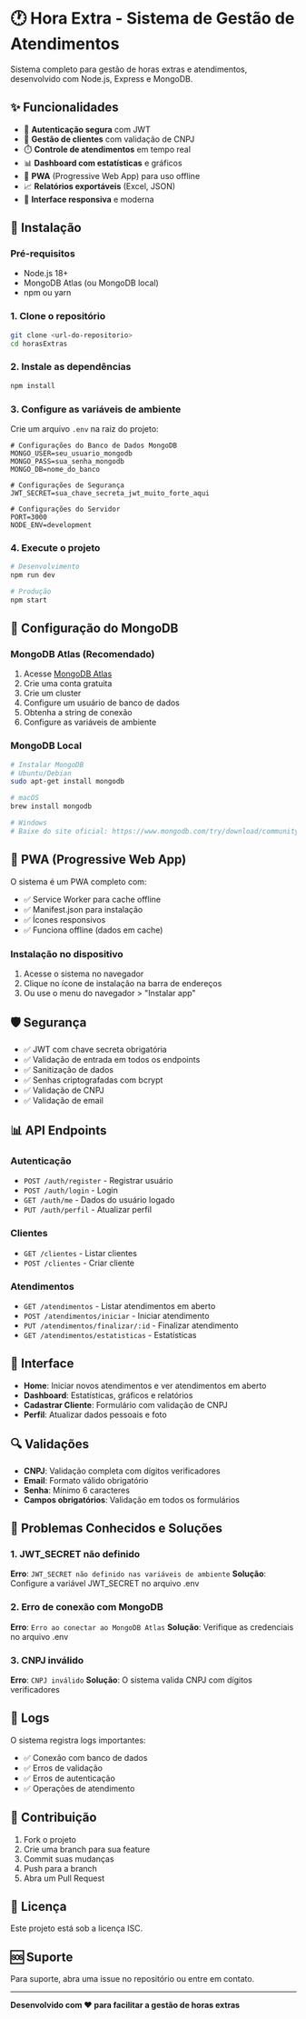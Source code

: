 # 🕐 Hora Extra - Sistema de Gestão de Atendimentos

Sistema completo para gestão de horas extras e atendimentos, desenvolvido com Node.js, Express e MongoDB.

## ✨ Funcionalidades

- 🔐 **Autenticação segura** com JWT
- 👥 **Gestão de clientes** com validação de CNPJ
- ⏱️ **Controle de atendimentos** em tempo real
- 📊 **Dashboard com estatísticas** e gráficos
- 📱 **PWA** (Progressive Web App) para uso offline
- 📈 **Relatórios exportáveis** (Excel, JSON)
- 🎨 **Interface responsiva** e moderna

## 🚀 Instalação

### Pré-requisitos

- Node.js 18+ 
- MongoDB Atlas (ou MongoDB local)
- npm ou yarn

### 1. Clone o repositório

```bash
git clone <url-do-repositorio>
cd horasExtras
```

### 2. Instale as dependências

```bash
npm install
```

### 3. Configure as variáveis de ambiente

Crie um arquivo `.env` na raiz do projeto:

```env
# Configurações do Banco de Dados MongoDB
MONGO_USER=seu_usuario_mongodb
MONGO_PASS=sua_senha_mongodb
MONGO_DB=nome_do_banco

# Configurações de Segurança
JWT_SECRET=sua_chave_secreta_jwt_muito_forte_aqui

# Configurações do Servidor
PORT=3000
NODE_ENV=development
```

### 4. Execute o projeto

```bash
# Desenvolvimento
npm run dev

# Produção
npm start
```

## 🔧 Configuração do MongoDB

### MongoDB Atlas (Recomendado)

1. Acesse [MongoDB Atlas](https://www.mongodb.com/atlas)
2. Crie uma conta gratuita
3. Crie um cluster
4. Configure um usuário de banco de dados
5. Obtenha a string de conexão
6. Configure as variáveis de ambiente

### MongoDB Local

```bash
# Instalar MongoDB
# Ubuntu/Debian
sudo apt-get install mongodb

# macOS
brew install mongodb

# Windows
# Baixe do site oficial: https://www.mongodb.com/try/download/community
```

## 📱 PWA (Progressive Web App)

O sistema é um PWA completo com:

- ✅ Service Worker para cache offline
- ✅ Manifest.json para instalação
- ✅ Ícones responsivos
- ✅ Funciona offline (dados em cache)

### Instalação no dispositivo

1. Acesse o sistema no navegador
2. Clique no ícone de instalação na barra de endereços
3. Ou use o menu do navegador > "Instalar app"

## 🛡️ Segurança

- ✅ JWT com chave secreta obrigatória
- ✅ Validação de entrada em todos os endpoints
- ✅ Sanitização de dados
- ✅ Senhas criptografadas com bcrypt
- ✅ Validação de CNPJ
- ✅ Validação de email

## 📊 API Endpoints

### Autenticação
- `POST /auth/register` - Registrar usuário
- `POST /auth/login` - Login
- `GET /auth/me` - Dados do usuário logado
- `PUT /auth/perfil` - Atualizar perfil

### Clientes
- `GET /clientes` - Listar clientes
- `POST /clientes` - Criar cliente

### Atendimentos
- `GET /atendimentos` - Listar atendimentos em aberto
- `POST /atendimentos/iniciar` - Iniciar atendimento
- `PUT /atendimentos/finalizar/:id` - Finalizar atendimento
- `GET /atendimentos/estatisticas` - Estatísticas

## 🎨 Interface

- **Home**: Iniciar novos atendimentos e ver atendimentos em aberto
- **Dashboard**: Estatísticas, gráficos e relatórios
- **Cadastrar Cliente**: Formulário com validação de CNPJ
- **Perfil**: Atualizar dados pessoais e foto

## 🔍 Validações

- **CNPJ**: Validação completa com dígitos verificadores
- **Email**: Formato válido obrigatório
- **Senha**: Mínimo 6 caracteres
- **Campos obrigatórios**: Validação em todos os formulários

## 🚨 Problemas Conhecidos e Soluções

### 1. JWT_SECRET não definido
**Erro**: `JWT_SECRET não definido nas variáveis de ambiente`
**Solução**: Configure a variável JWT_SECRET no arquivo .env

### 2. Erro de conexão com MongoDB
**Erro**: `Erro ao conectar ao MongoDB Atlas`
**Solução**: Verifique as credenciais no arquivo .env

### 3. CNPJ inválido
**Erro**: `CNPJ inválido`
**Solução**: O sistema valida CNPJ com dígitos verificadores

## 📝 Logs

O sistema registra logs importantes:
- ✅ Conexão com banco de dados
- ✅ Erros de validação
- ✅ Erros de autenticação
- ✅ Operações de atendimento

## 🤝 Contribuição

1. Fork o projeto
2. Crie uma branch para sua feature
3. Commit suas mudanças
4. Push para a branch
5. Abra um Pull Request

## 📄 Licença

Este projeto está sob a licença ISC.

## 🆘 Suporte

Para suporte, abra uma issue no repositório ou entre em contato.

---

**Desenvolvido com ❤️ para facilitar a gestão de horas extras**

